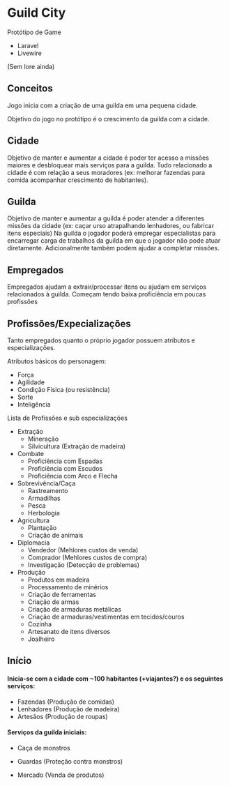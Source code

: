 # Guild City

Protótipo de Game

- Laravel
- Livewire


(Sem lore ainda)

Conceitos
---------

Jogo inicia com a criação de uma guilda em uma pequena cidade.

Objetivo do jogo no protótipo é o crescimento da guilda com a cidade.

## Cidade
Objetivo de manter e aumentar a cidade é poder ter acesso a missões maiores e desbloquear mais serviços para a guilda.
Tudo relacionado a cidade é com relação a seus moradores (ex: melhorar fazendas para comida acompanhar crescimento de habitantes).

## Guilda
Objetivo de manter e aumentar a guilda é poder atender a diferentes missões da cidade (ex: caçar urso atrapalhando lenhadores, ou fabricar itens especiais)
Na guilda o jogador poderá empregar especialistas para encarregar carga de trabalhos da guilda em que o jogador não pode atuar diretamente. Adicionalmente também podem ajudar a completar missões.

## Empregados
Empregados ajudam a extrair/processar itens ou ajudam em serviços relacionados à guilda.
Começam tendo baixa proficiência em poucas profissões

## Profissões/Expecializações
Tanto empregados quanto o próprio jogador possuem atributos e especializações.

Atributos básicos do personagem:
- Força
- Agilidade
- Condição Física (ou resistência)
- Sorte
- Inteligência

Lista de Profissões e sub especializações
- Extração
  - Mineração
  - Silvicultura (Extração de madeira)
- Combate
  - Proficiência com Espadas
  - Proficiência com Escudos
  - Proficiência com Arco e Flecha
- Sobrevivência/Caça
  - Rastreamento
  - Armadilhas
  - Pesca
  - Herbologia
- Agricultura
  - Plantação
  - Criação de animais
- Diplomacia
  - Vendedor (Mehlores custos de venda)
  - Comprador (Mehlores custos de compra)
  - Investigação (Detecção de problemas)
- Produção
  - Produtos em madeira
  - Processamento de minérios
  - Criação de ferramentas
  - Criação de armas
  - Criação de armaduras metálicas
  - Criação de armaduras/vestimentas em tecidos/couros
  - Cozinha
  - Artesanato de itens diversos
  - Joalheiro

Início
------

#### Inicia-se com a cidade com ~100 habitantes (+viajantes?) e os seguintes serviços: 
 - Fazendas (Produção de comidas)
 - Lenhadores (Produção de madeira)
 - Artesãos (Produção de roupas)

#### Serviços da guilda iniciais:
 - Caça de monstros



 - Guardas (Proteção contra monstros)
 - Mercado (Venda de produtos)
